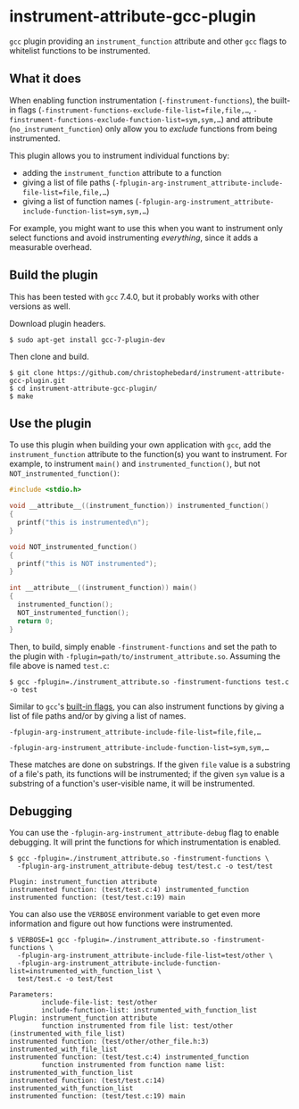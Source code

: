 # instrument-attribute-gcc-plugin

`gcc` plugin providing an `instrument_function` attribute and other `gcc` flags to whitelist functions to be instrumented.

## What it does

When enabling function instrumentation (`-finstrument-functions`), the built-in flags (`-finstrument-functions-exclude-file-list=file,file,…`, `-finstrument-functions-exclude-function-list=sym,sym,…`) and attribute (`no_instrument_function`) only allow you to *exclude* functions from being instrumented.

This plugin allows you to instrument individual functions by:

* adding the `instrument_function` attribute to a function
* giving a list of file paths (`-fplugin-arg-instrument_attribute-include-file-list=file,file,…`)
* giving a list of function names (`-fplugin-arg-instrument_attribute-include-function-list=sym,sym,…`)

For example, you might want to use this when you want to instrument only select functions and avoid instrumenting _everything_, since it adds a measurable overhead.

## Build the plugin

This has been tested with `gcc` 7.4.0, but it probably works with other versions as well.

Download plugin headers.

```shell
$ sudo apt-get install gcc-7-plugin-dev
```

Then clone and build.

```shell
$ git clone https://github.com/christophebedard/instrument-attribute-gcc-plugin.git
$ cd instrument-attribute-gcc-plugin/
$ make
```

## Use the plugin

To use this plugin when building your own application with `gcc`, add the `instrument_function` attribute to the function(s) you want to instrument. For example, to instrument `main()` and `instrumented_function()`, but not `NOT_instrumented_function()`:

```c
#include <stdio.h>

void __attribute__((instrument_function)) instrumented_function()
{
  printf("this is instrumented\n");
}

void NOT_instrumented_function()
{
  printf("this is NOT instrumented");
}

int __attribute__((instrument_function)) main()
{
  instrumented_function();
  NOT_instrumented_function();
  return 0;
}
```

Then, to build, simply enable `-finstrument-functions` and set the path to the plugin with `-fplugin=path/to/instrument_attribute.so`. Assuming the file above is named `test.c`:

```shell
$ gcc -fplugin=./instrument_attribute.so -finstrument-functions test.c -o test
```

Similar to `gcc`'s [built-in flags](https://gcc.gnu.org/onlinedocs/gcc/Instrumentation-Options.html), you can also instrument functions by giving a list of file paths and/or by giving a list of names.

```
-fplugin-arg-instrument_attribute-include-file-list=file,file,…
```

```
-fplugin-arg-instrument_attribute-include-function-list=sym,sym,…
```

These matches are done on substrings. If the given `file` value is a substring of a file's path, its functions will be instrumented; if the given `sym` value is a substring of a function's user-visible name, it will be instrumented. 

## Debugging

You can use the `-fplugin-arg-instrument_attribute-debug` flag to enable debugging. It will print the functions for which instrumentation is enabled.

```shell
$ gcc -fplugin=./instrument_attribute.so -finstrument-functions \
  -fplugin-arg-instrument_attribute-debug test/test.c -o test/test

Plugin: instrument_function attribute
instrumented function: (test/test.c:4) instrumented_function
instrumented function: (test/test.c:19) main
```

You can also use the `VERBOSE` environment variable to get even more information and figure out how functions were instrumented.

```shell
$ VERBOSE=1 gcc -fplugin=./instrument_attribute.so -finstrument-functions \
  -fplugin-arg-instrument_attribute-include-file-list=test/other \
  -fplugin-arg-instrument_attribute-include-function-list=instrumented_with_function_list \
  test/test.c -o test/test

Parameters:
        include-file-list: test/other
        include-function-list: instrumented_with_function_list
Plugin: instrument_function attribute
        function instrumented from file list: test/other (instrumented_with_file_list)
instrumented function: (test/other/other_file.h:3) instrumented_with_file_list
instrumented function: (test/test.c:4) instrumented_function
        function instrumented from function name list: instrumented_with_function_list
instrumented function: (test/test.c:14) instrumented_with_function_list
instrumented function: (test/test.c:19) main
```
